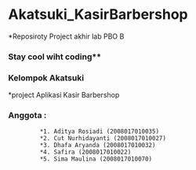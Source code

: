 # Akatsuki_KasirBarbershop
*Reposiroty Project akhir lab PBO B

### Stay cool wiht coding**

### Kelompok Akatsuki
*project Aplikasi Kasir Barbershop

### Anggota : 
             *1. Aditya Rosiadi (2008017010035)
             *2. Cut Nurhidayanti (2008017010027)
             *3. Dhafa Aryanda (2008017010032)
             *4. Safira (2008017010022)
             *5. Sima Maulina (2008017010070)
